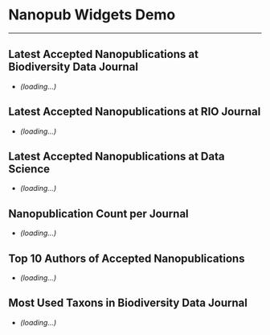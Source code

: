 # Nanopub Widgets Demo

---

## Latest Accepted Nanopublications at Biodiversity Data Journal

<ul>
<script type="module">
  import { query } from "https://a.knowledgepixels.com/js/nanopub-utils.js";
  query("RAv_j-NWU-lJO0w0xgSzqJwOl3ATWumHqsQhoa2QmR-qQ/get-latest-bdj-nanopubs", bdj_nanopubs_template);
</script>
<li class="nps_temp"><em>(loading...)</em></li>
<template id="bdj_nanopubs_template"><li><span class="nanopub_icon"></span> <a nps_attribute="href=np" target="_blank"><span nps_innerText=label></span></a>, by <a nps_user=mainAuthor>unknown authors</a><span nps_innerText=authorEtAl></span>, <span nps_innerText=date></span></li></template>
</ul>


## Latest Accepted Nanopublications at RIO Journal

<ul>
<script type="module">
  import { query } from "https://a.knowledgepixels.com/js/nanopub-utils.js";
  query("RAKYgzEn9t0GOPkHpP0s_fkAHPyQRQcMZXWUH3N5a9urw/get-latest-rio-nanopubs", rio_nanopubs_template);
</script>
<li class="nps_temp"><em>(loading...)</em></li>
<template id="rio_nanopubs_template"><li><span class="nanopub_icon"></span> <a nps_attribute="href=np" target="_blank"><span nps_innerText=label></span></a>, by <a nps_user=mainAuthor>unknown authors</a><span nps_innerText=authorEtAl></span>, <span nps_innerText=date></span></li></template>
</ul>


## Latest Accepted Nanopublications at Data Science

<ul>
<script type="module">
  import { query } from "https://a.knowledgepixels.com/js/nanopub-utils.js";
  query("RAWs8m60l7Qk6P0RHhoZK_6cSMzuGO27zLYiZF-QnkhAg/get-latest-ds-nanopubs", ds_nanopubs_template);
</script>
<li class="nps_temp"><em>(loading...)</em></li>
<template id="ds_nanopubs_template"><li><span class="nanopub_icon"></span> <a nps_attribute="href=np" target="_blank"><span nps_innerText=label></span></a>, by <a nps_user=mainAuthor>unknown authors</a><span nps_innerText=authorEtAl></span>, <span nps_innerText=date></span></li></template>
</ul>


## Nanopublication Count per Journal

<ul>
<script type="module">
  import { query } from "https://a.knowledgepixels.com/js/nanopub-utils.js";
  query("RAAllx86xmfVXUeOsduOTdl2RdekO5MjYRUM-JOFSfbVM/get-np-count-per-journal", nanopub_count_template);
</script>
<li class="nps_temp"><em>(loading...)</em></li>
<template id="nanopub_count_template"><li><span nps_innerText=journal></span>: <span nps_innerText=npcount></span></li></template>
</ul>


## Top 10 Authors of Accepted Nanopublications

<ul>
<script type="module">
  import { query } from "https://a.knowledgepixels.com/js/nanopub-utils.js";
  query("RACx9IgQMsU3UZqrGlYk6efLg5jJTFldTrXypwTTJbo40/get-top-authors", top_authors_template);
</script>
<li class="nps_temp"><em>(loading...)</em></li>
<template id="top_authors_template"><li><a nps_user=author></a>: <span nps_innerText=npcount></span></li></template>
</ul>


## Most Used Taxons in Biodiversity Data Journal

<ul>
<script type="module">
  import { query } from "https://a.knowledgepixels.com/js/nanopub-utils.js";
  query("RAINZUI4_X5lNQpOfu1446e8qmZRV2clJ9KNrUUqsTYW4/get-most-used-bdj-taxons", most_used_taxons);
</script>
<li class="nps_temp"><em>(loading...)</em></li>
<template id="most_used_taxons"><li><a nps_innerText=taxonNameLabel nps_attribute="href=taxonName"></a>: <span nps_innerText=taxonNameCount></span></li></template>
</ul>

